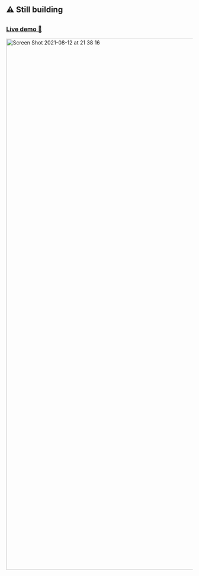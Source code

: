 
<h2> ⚠️ Still building <h2>
   
<h3>
<a href="https://rick-and-morty-house.vercel.app/" target="_blank">
   Live demo 🚀 
</a>
   </h3>
   

   <img width="1434" alt="Screen Shot 2021-08-12 at 21 38 16" src="https://user-images.githubusercontent.com/74335400/129216297-99ff7de6-4ba5-4a22-8646-738832352c45.png">

